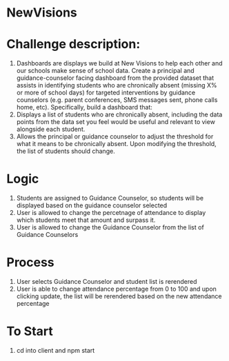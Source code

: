 # NewVisions


# Challenge description:

1. Dashboards are displays we build at New Visions to help each other and our schools make sense of school data. Create a principal and guidance-counselor facing dashboard from the provided dataset that assists in identifying students who are chronically absent (missing X% or more of school days) for targeted interventions by guidance counselors (e.g. parent conferences, SMS messages sent, phone calls home, etc).
Specifically, build a dashboard that:
2. Displays a list of students who are chronically absent, including the data points from the data set you feel would be useful and relevant to view alongside each student.
3. Allows the principal or guidance counselor to adjust the threshold for what it means to be chronically absent. Upon modifying the threshold, the list of students should change. 

# Logic

1. Students are assigned to Guidance Counselor, so students will be displayed based on the guidance counselor selected
2. User is allowed to change the percetnage of attendance to display which students meet that amount and surpass it.
3. User is allowed to change the Guidance Counselor from the list of Guidance Counselors

# Process

1. User selects Guidance Counselor and student list is rerendered
2. User is able to change attendance percentage from 0 to 100 and upon clicking update, the list will be rerendered based on the new attendance percentage

# To Start

1. cd into client and npm start

